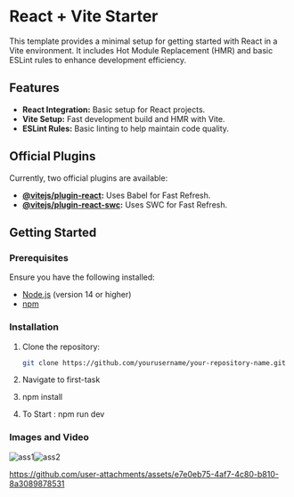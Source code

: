# React + Vite Starter

This template provides a minimal setup for getting started with React in a Vite environment. It includes Hot Module Replacement (HMR) and basic ESLint rules to enhance development efficiency.

## Features

- **React Integration:** Basic setup for React projects.
- **Vite Setup:** Fast development build and HMR with Vite.
- **ESLint Rules:** Basic linting to help maintain code quality.

## Official Plugins

Currently, two official plugins are available:

- **[@vitejs/plugin-react](https://github.com/vitejs/vite-plugin-react/blob/main/packages/plugin-react/README.md):** Uses Babel for Fast Refresh.
- **[@vitejs/plugin-react-swc](https://github.com/vitejs/vite-plugin-react-swc):** Uses SWC for Fast Refresh.

## Getting Started

### Prerequisites

Ensure you have the following installed:

- [Node.js](https://nodejs.org/) (version 14 or higher)
- [npm](https://www.npmjs.com/get-npm)

### Installation 

1. Clone the repository:

   ```bash
   git clone https://github.com/yourusername/your-repository-name.git

2. Navigate to first-task
3. npm install
4. To Start : npm run dev

### Images and Video 
![ass1](https://github.com/user-attachments/assets/f9db8606-3d8b-4530-a4c0-e99167be857d)![ass2](https://github.com/user-attachments/assets/e6e5da5d-c65c-4271-8c78-83e81c4c5a85)



https://github.com/user-attachments/assets/e7e0eb75-4af7-4c80-b810-8a3089878531

